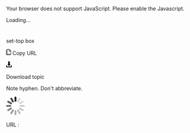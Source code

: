 Your browser does not support JavaScript. Please enable the Javascript.

Loading...

# 

set-top box

![Copy URL](set-top-box_files/Copy.png)
Copy URL

![Download](set-top-box_files/Download.png)

Download topic

Note hyphen. Don't abbreviate. 

![In progress](set-top-box_files/activity-large.gif)

URL :
